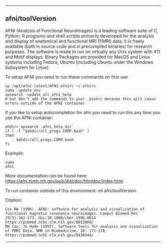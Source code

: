 
----------------------------------
## afni/toolVersion ##
AFNI (Analysis of Functional NeuroImages) is a leading software suite of C, Python, R programs and shell scripts primarily developed for the analysis and display of anatomical and functional MRI (FMRI) data. It is freely available (both in source code and in precompiled binaries) for research purposes. The software is made to run on virtually any Unix system with X11 and Motif displays. Binary Packages are provided for MacOS and Linux systems including Fedora, Ubuntu (including Ubuntu under the Windows Subsystem for Linux) 

To setup AFNI you need to run these commands on first use
```
cp /opt/afni-latest/AFNI.afnirc ~/.afnirc
suma -update_env
apsearch -update_all_afni_help
# but don't add the commands to your .bashrc because this will cause errors outside of the AFNI container
```

If you like to setup autocompletion for afni you need to run this any time you use the AFNI container:
```
ahdir=`apsearch -afni_help_dir`
if [ -f "$ahdir/all_progs.COMP.bash" ]
then
   . $ahdir/all_progs.COMP.bash
fi
``` 

Example:
```
suma
afni
```

More documentation can be found here: https://afni.nimh.nih.gov/pub/dist/doc/htmldoc/index.html

To run container outside of this environment: ml afni/toolVersion

Citation:
```
Cox RW (1996). AFNI: software for analysis and visualization of functional magnetic resonance neuroimages. Comput Biomed Res 29(3):162-173. doi:10.1006/cbmr.1996.0014
https://pubmed.ncbi.nlm.nih.gov/8812068/
RW Cox, JS Hyde (1997). Software tools for analysis and visualization of FMRI Data. NMR in Biomedicine, 10: 171-178.
https://pubmed.ncbi.nlm.nih.gov/9430344/
```


----------------------------------
